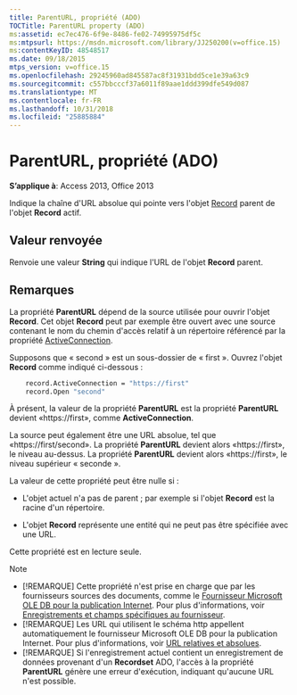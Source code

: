 ```yaml
---
title: ParentURL, propriété (ADO)
TOCTitle: ParentURL property (ADO)
ms:assetid: ec7ec476-6f9e-8486-fe02-74995975df5c
ms:mtpsurl: https://msdn.microsoft.com/library/JJ250200(v=office.15)
ms:contentKeyID: 48548517
ms.date: 09/18/2015
mtps_version: v=office.15
ms.openlocfilehash: 29245960ad845587ac8f31931bdd5ce1e39a63c9
ms.sourcegitcommit: c557bbcccf37a6011f89aae1ddd399dfe549d087
ms.translationtype: MT
ms.contentlocale: fr-FR
ms.lasthandoff: 10/31/2018
ms.locfileid: "25885884"
---
```

# <a name="parenturl-property-ado"></a>ParentURL, propriété (ADO)

**S’applique à**: Access 2013, Office 2013

Indique la chaîne d'URL absolue qui pointe vers l'objet [Record](record-object-ado.md) parent de l'objet **Record** actif.

## <a name="return-value"></a>Valeur renvoyée

Renvoie une valeur **String** qui indique l'URL de l'objet **Record** parent.

## <a name="remarks"></a>Remarques

La propriété **ParentURL** dépend de la source utilisée pour ouvrir l'objet **Record**. Cet objet **Record** peut par exemple être ouvert avec une source contenant le nom du chemin d'accès relatif à un répertoire référencé par la propriété [ActiveConnection](activeconnection-property-ado.md).

Supposons que « second » est un sous-dossier de « first ». Ouvrez l'objet **Record** comme indiqué ci-dessous :

```vb
    record.ActiveConnection = "https://first"
    record.Open "second"
```

À présent, la valeur de la propriété **ParentURL** est la propriété **ParentURL** devient «https://first», comme **ActiveConnection**.

La source peut également être une URL absolue, tel que «https://first/second». La propriété **ParentURL** devient alors «https://first», le niveau au-dessus. La propriété **ParentURL** devient alors «https://first», le niveau supérieur « seconde ».

La valeur de cette propriété peut être nulle si :

- L'objet actuel n'a pas de parent ; par exemple si l'objet **Record** est la racine d'un répertoire.

- L'objet **Record** représente une entité qui ne peut pas être spécifiée avec une URL.

Cette propriété est en lecture seule.


> [!NOTE]
> - [!REMARQUE] Cette propriété n'est prise en charge que par les fournisseurs sources des documents, comme le [Fournisseur Microsoft OLE DB pour la publication Internet](microsoft-ole-db-provider-for-internet-publishing.md). Pour plus d'informations, voir [Enregistrements et champs spécifiques au fournisseur](records-and-provider-supplied-fields.md).
> - [!REMARQUE] Les URL qui utilisent le schéma http appellent automatiquement le fournisseur Microsoft OLE DB pour la publication Internet. Pour plus d'informations, voir [URL relatives et absolues](absolute-and-relative-urls.md). 
> - [!REMARQUE] Si l'enregistrement actuel contient un enregistrement de données provenant d'un **Recordset** ADO, l'accès à la propriété **ParentURL** génère une erreur d'exécution, indiquant qu'aucune URL n'est possible.


